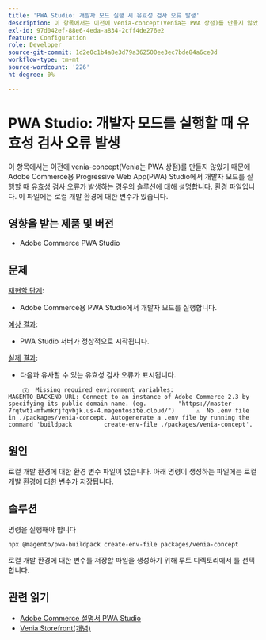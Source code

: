 ```yaml
---
title: 'PWA Studio: 개발자 모드 실행 시 유효성 검사 오류 발생'
description: 이 항목에서는 이전에 venia-concept(Venia는 PWA 상점)를 만들지 않았기 때문에 Adobe Commerce용 Progressive Web App(PWA) Studio에서 개발자 모드를 실행할 때 유효성 검사 오류가 발생하는 경우의 솔루션에 대해 설명합니다. 환경 파일입니다. 이 파일에는 로컬 개발 환경에 대한 변수가 있습니다.
exl-id: 97d042ef-88e6-4eda-a834-2cff4de276e2
feature: Configuration
role: Developer
source-git-commit: 1d2e0c1b4a8e3d79a362500ee3ec7bde84a6ce0d
workflow-type: tm+mt
source-wordcount: '226'
ht-degree: 0%

---
```


# PWA Studio: 개발자 모드를 실행할 때 유효성 검사 오류 발생

이 항목에서는 이전에 venia-concept(Venia는 PWA 상점)를 만들지 않았기 때문에 Adobe Commerce용 Progressive Web App(PWA) Studio에서 개발자 모드를 실행할 때 유효성 검사 오류가 발생하는 경우의 솔루션에 대해 설명합니다. 환경 파일입니다. 이 파일에는 로컬 개발 환경에 대한 변수가 있습니다.

## 영향을 받는 제품 및 버전

* Adobe Commerce PWA Studio

## 문제

<u>재현할 단계</u>:

* Adobe Commerce용 PWA Studio에서 개발자 모드를 실행합니다.

<u>예상 결과</u>:

* PWA Studio 서버가 정상적으로 시작됩니다.

<u>실제 결과</u>:

* 다음과 유사할 수 있는 유효성 검사 오류가 표시됩니다.

```
    ⓧ  Missing required environment variables:         MAGENTO_BACKEND_URL: Connect to an instance of Adobe Commerce 2.3 by specifying its public domain name. (eg.         "https://master-7rqtwti-mfwmkrjfqvbjk.us-4.magentosite.cloud/")      ⚠  No .env file in ./packages/venia-concept. Autogenerate a .env file by running the command 'buildpack         create-env-file ./packages/venia-concept'.
```

## 원인

로컬 개발 환경에 대한 환경 변수 파일이 없습니다. 아래 명령이 생성하는 파일에는 로컬 개발 환경에 대한 변수가 저장됩니다.

## 솔루션

명령을 실행해야 합니다

```
npx @magento/pwa-buildpack create-env-file packages/venia-concept
```

로컬 개발 환경에 대한 변수를 저장할 파일을 생성하기 위해 루트 디렉토리에서 를 선택합니다.

## 관련 읽기

* [Adobe Commerce 설명서 PWA Studio](https://magento.github.io/pwa-studio/)
* [Venia Storefront(개념)](https://magento.github.io/pwa-studio/venia-pwa-concept/)
